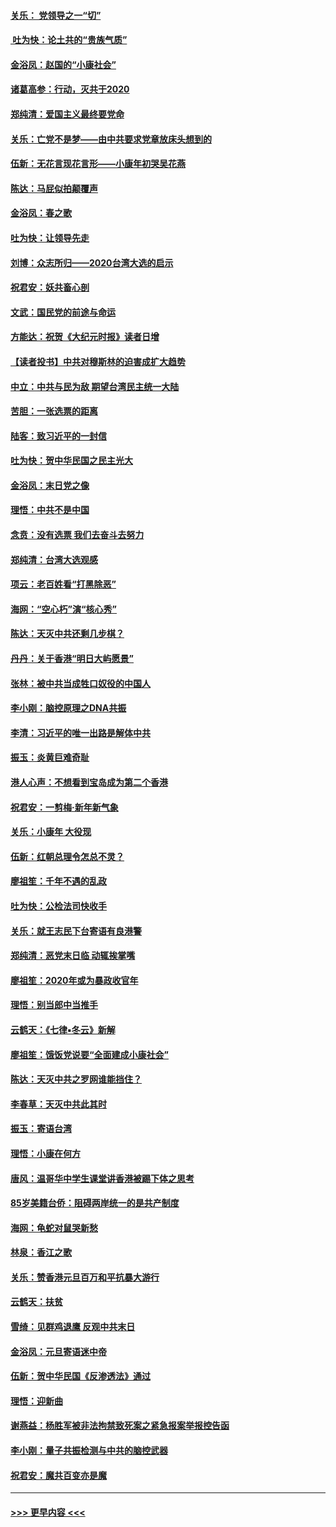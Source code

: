 #### [关乐： 党领导之一“切”](../pages/nsc993/n11804505.md?t=01200011) 
#### [ 吐为快：论土共的“贵族气质”](../pages/nsc993/n11804490.md?t=01200011) 
#### [金浴凤：赵国的“小康社会”](../pages/nsc993/n11804452.md?t=01200011) 
#### [诸葛高参：行动，灭共于2020](../pages/nsc993/n11804120.md?t=01200011) 
#### [郑纯清：爱国主义最终要党命](../pages/nsc993/n11802197.md?t=01200011) 
#### [关乐：亡党不是梦——由中共要求党章放床头想到的](../pages/nsc993/n11802156.md?t=01200011) 
#### [伍新：无花言现花言形——小康年初哭吴花燕](../pages/nsc993/n11800044.md?t=01200011) 
#### [陈达：马屁似拍颠覆声](../pages/nsc993/n11800010.md?t=01200011) 
#### [金浴凤：春之歌](../pages/nsc993/n11797687.md?t=01200011) 
#### [吐为快：让领导先走](../pages/nsc993/n11797512.md?t=01200011) 
#### [刘博：众志所归——2020台湾大选的启示](../pages/nsc993/n11796878.md?t=01200011) 
#### [祝君安：妖共畜心剖](../pages/nsc993/n11794273.md?t=01200011) 
#### [文武：国民党的前途与命运](../pages/nsc993/n11794198.md?t=01200011) 
#### [方能达：祝贺《大纪元时报》读者日增](../pages/nsc993/n11793807.md?t=01200011) 
#### [【读者投书】中共对穆斯林的迫害成扩大趋势](../pages/nsc993/n11791371.md?t=01200011) 
#### [中立：中共与民为敌 期望台湾民主统一大陆](../pages/nsc993/n11790392.md?t=01200011) 
#### [苦胆：一张选票的距离](../pages/nsc993/n11788914.md?t=01200011) 
#### [陆客：致习近平的一封信](../pages/nsc993/n11788867.md?t=01200011) 
#### [吐为快：贺中华民国之民主光大](../pages/nsc993/n11788618.md?t=01200011) 
#### [金浴凤：末日党之像](../pages/nsc993/n11787475.md?t=01200011) 
#### [理悟：中共不是中国](../pages/nsc993/n11787463.md?t=01200011) 
#### [念贲：没有选票  我们去奋斗去努力](../pages/nsc993/n11787398.md?t=01200011) 
#### [郑纯清：台湾大选观感](../pages/nsc993/n11786210.md?t=01200011) 
#### [项云：老百姓看“打黑除恶”](../pages/nsc993/n11785398.md?t=01200011) 
#### [海网：“空心朽”演“核心秀”](../pages/nsc993/n11783874.md?t=01200011) 
#### [陈达：天灭中共还剩几步棋？](../pages/nsc993/n11783719.md?t=01200011) 
#### [丹丹：关于香港“明日大屿愿景”](../pages/nsc993/n11783273.md?t=01200011) 
#### [张林：被中共当成牲口奴役的中国人](../pages/nsc993/n11782397.md?t=01200011) 
#### [李小刚：脑控原理之DNA共振](../pages/nsc993/n11780962.md?t=01200011) 
#### [李清：习近平的唯一出路是解体中共](../pages/nsc993/n11780866.md?t=01200011) 
#### [振玉：炎黄巨难奇耻](../pages/nsc993/n11779632.md?t=01200011) 
#### [港人心声：不想看到宝岛成为第二个香港](../pages/nsc993/n11778817.md?t=01200011) 
#### [祝君安：一剪梅‧新年新气象](../pages/nsc993/n11776340.md?t=01200011) 
#### [关乐：小康年 大役现](../pages/nsc993/n11774213.md?t=01200011) 
#### [伍新：红朝总理令怎总不灵？](../pages/nsc993/n11770813.md?t=01200011) 
#### [廖祖笙：千年不遇的乱政](../pages/nsc993/n11770373.md?t=01200011) 
#### [吐为快：公检法司快收手](../pages/nsc993/n11770359.md?t=01200011) 
#### [关乐：就王志民下台寄语有良港警](../pages/nsc993/n11769903.md?t=01200011) 
#### [郑纯清：恶党末日临 动辄挨掌嘴](../pages/nsc993/n11769356.md?t=01200011) 
#### [廖祖笙：2020年或为暴政收官年](../pages/nsc993/n11768216.md?t=01200011) 
#### [理悟：别当郎中当推手](../pages/nsc993/n11768243.md?t=01200011) 
#### [云鹤天：《七律▪冬云》新解](../pages/nsc993/n11768204.md?t=01200011) 
#### [廖祖笙：饿饭党说要“全面建成小康社会”](../pages/nsc993/n11767482.md?t=01200011) 
#### [陈达：天灭中共之罗网谁能挡住？](../pages/nsc993/n11767465.md?t=01200011) 
#### [李春草：天灭中共此其时](../pages/nsc993/n11767452.md?t=01200011) 
#### [振玉：寄语台湾](../pages/nsc993/n11767432.md?t=01200011) 
#### [理悟：小康在何方](../pages/nsc993/n11767394.md?t=01200011) 
#### [唐风：温哥华中学生课堂讲香港被踢下体之思考](../pages/nsc993/n11766848.md?t=01200011) 
#### [85岁美籍台侨：阻碍两岸统一的是共产制度](../pages/nsc993/n11765043.md?t=01200011) 
#### [海网：龟蛇对鼠哭新愁](../pages/nsc993/n11764895.md?t=01200011) 
#### [林泉：香江之歌](../pages/nsc993/n11764415.md?t=01200011) 
#### [关乐：赞香港元旦百万和平抗暴大游行](../pages/nsc993/n11764382.md?t=01200011) 
#### [云鹤天：扶贫](../pages/nsc993/n11764245.md?t=01200011) 
#### [雪绮：见群鸡退鹰  反观中共末日](../pages/nsc993/n11762112.md?t=01200011) 
#### [金浴凤：元旦寄语迷中帝](../pages/nsc993/n11761788.md?t=01200011) 
#### [伍新：贺中华民国《反渗透法》通过](../pages/nsc993/n11761994.md?t=01200011) 
#### [理悟：迎新曲](../pages/nsc993/n11761152.md?t=01200011) 
#### [谢燕益：杨胜军被非法拘禁致死案之紧急报案举报控告函](../pages/nsc993/n11756134.md?t=01200011) 
#### [李小刚：量子共振检测与中共的脑控武器](../pages/nsc993/n11754518.md?t=01200011) 
#### [祝君安：魔共百变亦是魔](../pages/nsc993/n11754469.md?t=01200011) 

----
#### [ >>> 更早内容 <<< ](../indexes/nsc993-earlier.md)

